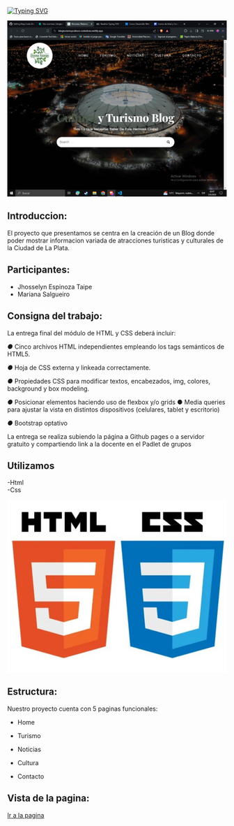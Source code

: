 
[![Typing SVG](https://readme-typing-svg.demolab.com?font=Playfair&size=40&pause=1000&color=449CFD&random=false&width=435&lines=Turismo+%26+Cultura++Blog;Grupo++Code+Divas)](https://git.io/typing-svg)

![alt text](<assets/images/Captura de pantalla (3).png>)
## Introduccion:

El proyecto que presentamos se centra en la creación de un Blog donde poder mostrar informacion variada de atracciones turisticas y culturales de la Ciudad de La Plata. 

## Participantes:  

* Jhosselyn Espinoza Taipe
* Mariana Salgueiro


## Consigna del trabajo:  



La entrega final del módulo de HTML y CSS deberá incluir: 

*●* Cinco archivos HTML independientes empleando los tags semánticos de HTML5. 

*●* Hoja de CSS externa y linkeada correctamente. 

*●* Propiedades CSS para modificar textos, encabezados, img, colores, background y box modeling. 

*●* Posicionar elementos haciendo uso de flexbox y/o grids ● Media queries para ajustar la vista en distintos dispositivos (celulares, tablet y escritorio) 

*●* Bootstrap optativo 

La entrega se realiza subiendo la página a Github pages o a servidor gratuito y compartiendo link a la docente en el Padlet de grupos


 
## Utilizamos  
 
-Html  
-Css

![lenguajes utilizados](assets/images/lenguajes.jpg)


## Estructura:

Nuestro proyecto cuenta con 5 paginas funcionales:
* Home
 
* Turismo

* Noticias

* Cultura

* Contacto

## Vista de la pagina:

[Ir a la pagina](https://blogturismoycultura-codedivas.netlify.app)
